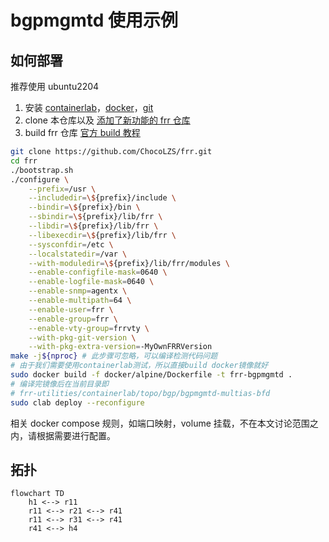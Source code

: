 # bgpmgmtd 使用示例

## 如何部署

推荐使用 ubuntu2204

1. 安装 [containerlab](https://containerlab.dev/)，[docker](https://www.docker.com/)，[git](https://git-scm.com/)
2. clone 本仓库以及 [添加了新功能的 frr 仓库](https://github.com/ChocoLZS/frr)
3. build frr 仓库
   [官方 build 教程](https://docs.frrouting.org/projects/dev-guide/en/latest/building-frr-for-ubuntu2204.html#building-installing-frr)

```bash
git clone https://github.com/ChocoLZS/frr.git
cd frr
./bootstrap.sh
./configure \
    --prefix=/usr \
    --includedir=\${prefix}/include \
    --bindir=\${prefix}/bin \
    --sbindir=\${prefix}/lib/frr \
    --libdir=\${prefix}/lib/frr \
    --libexecdir=\${prefix}/lib/frr \
    --sysconfdir=/etc \
    --localstatedir=/var \
    --with-moduledir=\${prefix}/lib/frr/modules \
    --enable-configfile-mask=0640 \
    --enable-logfile-mask=0640 \
    --enable-snmp=agentx \
    --enable-multipath=64 \
    --enable-user=frr \
    --enable-group=frr \
    --enable-vty-group=frrvty \
    --with-pkg-git-version \
    --with-pkg-extra-version=-MyOwnFRRVersion
make -j${nproc} # 此步骤可忽略，可以编译检测代码问题
# 由于我们需要使用containerlab测试，所以直接build docker镜像就好
sudo docker build -f docker/alpine/Dockerfile -t frr-bgpmgmtd .
# 编译完镜像后在当前目录即
# frr-utilities/containerlab/topo/bgp/bgpmgmtd-multias-bfd
sudo clab deploy --reconfigure
```

相关 docker compose 规则，如端口映射，volume 挂载，不在本文讨论范围之内，请根据需要进行配置。

## 拓扑

```mermaid
flowchart TD
    h1 <--> r11
    r11 <--> r21 <--> r41
    r11 <--> r31 <--> r41
    r41 <--> h4
```
